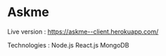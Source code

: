 # Askme

Live version : https://askme--client.herokuapp.com/

Technologies :
Node.js 
React.js
MongoDB
